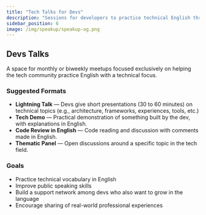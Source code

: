 ```yaml
---
title: "Tech Talks for Devs"
description: "Sessions for developers to practice technical English through engaging content."
sidebar_position: 6
image: /img/speakup/speakup-og.png
---
```


## Devs Talks

A space for monthly or biweekly meetups focused exclusively on helping the tech community practice English with a technical focus.

### Suggested Formats

- **Lightning Talk** — Devs give short presentations (30 to 60 minutes) on technical topics (e.g., architecture, frameworks, experiences, tools, etc.)
- **Tech Demo** — Practical demonstration of something built by the dev, with explanations in English.
- **Code Review in English** — Code reading and discussion with comments made in English.
- **Thematic Panel** — Open discussions around a specific topic in the tech field.

### Goals

- Practice technical vocabulary in English  
- Improve public speaking skills  
- Build a support network among devs who also want to grow in the language  
- Encourage sharing of real-world professional experiences  
